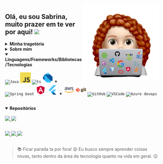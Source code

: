 <img src="https://github.com/SabrinaKaren/SabrinaKaren/blob/master/media/I_am_programmer.png" alt="screenshot" width="250" align="right">

<h2>Olá, eu sou Sabrina, muito prazer em te ver por aqui! <a href="https://www.gautamkrishnar.com/"><img src="https://media.giphy.com/media/hvRJCLFzcasrR4ia7z/giphy.gif" width="5%"></a></h2>

<details>
  <summary><b>Minha tragetória</b></summary>
  <br>
  <p> - Sou graduada em Ciência da Computação e pós-graduada em Tecnologias em Aplicações Web. <p/>
  <p> - Minha primeira experiência profissional como programadora foi com AdvPl, que é uma linguagem própria do sistema Protheus. <p/>
  <p> - Atualmente eu trabalho como Programadora full-stack, e estou no mercado de trabalho como programadora desde 2017. <p/>
  <p> - Minha stack principal é  Angular no frontend, Java no backend e Flutter no mobile. <p/>
</details>

<details>
  <summary><b>Sobre mim</b></summary>
  <br>
  <p> - Eu sou apaixonada em séries, então nos meus momentos vagos eu gosto de maratonar 📺. Mas eu amo jogos também... de cartas, tabuleiro 🃏🎲. Eu amo escutar música, o tempo todo 🎶; e em paralelo, gosto de usar uns tempinhos vagos para tocar violão 🎸. Uma outra paixão que eu tenho é cubos mágicos, tenho alguns modelos, e resolve-los é muito acalmante e relaxante. <p/>
  <p> - Para finalizar, vou falar de outra paixão minha que é viajar ✈️. Prefiro viajar para fora do país para ter o "choque cultural" 🎭, esta é uma das melhores partes de uma viagem. <p/>
</details>

<details open>
  <summary><b>Linguagens/Frameworks/Bibliotecas/Tecnologias</b></summary>
  <br>
  <code><img height="35" title="Java" src="https://i.pinimg.com/originals/e9/94/61/e99461fdd5b3db8bdb3081d8acf5e524.png"></code>
  <code><img height="35" title="js" src="https://raw.githubusercontent.com/github/explore/80688e429a7d4ef2fca1e82350fe8e3517d3494d/topics/javascript/javascript.png"></code>
  <code><img height="35" title="ts" src="https://upload.wikimedia.org/wikipedia/commons/thumb/4/4c/Typescript_logo_2020.svg/1024px-Typescript_logo_2020.svg.png.png"></code>
  <code><img height="35" title="Dart" src="https://raw.githubusercontent.com/github/explore/80688e429a7d4ef2fca1e82350fe8e3517d3494d/topics/dart/dart.png"></code>
  <span>✶</span>
  <code><img height="35" title="Spring boot" src="https://encrypted-tbn0.gstatic.com/images?q=tbn:ANd9GcT8TK6iZwBiQt1LF4Rl2iEF0yP4_i7qbVM1Mr5nwRu8Q7iI08ccZgtL5DBWZ4x8EiSMDQY&usqp=CAU"></code>
  <code><img height="35" title="Angular" src="https://raw.githubusercontent.com/github/explore/80688e429a7d4ef2fca1e82350fe8e3517d3494d/topics/angular/angular.png"></code>
  <code><img height="35" title="Flutter" src="https://raw.githubusercontent.com/github/explore/80688e429a7d4ef2fca1e82350fe8e3517d3494d/topics/flutter/flutter.png"></code>
  <span>✶</span>
  <code><img height="35" title="aws" src="https://raw.githubusercontent.com/github/explore/80688e429a7d4ef2fca1e82350fe8e3517d3494d/topics/aws/aws.png"></code>
  <code><img height="35" title="git" src="https://raw.githubusercontent.com/github/explore/80688e429a7d4ef2fca1e82350fe8e3517d3494d/topics/git/git.png"></code>
  <code><img height="35" title="GitHub" src="https://github.githubassets.com/images/modules/logos_page/GitHub-Mark.png"></code>
  <code><img height="35" title="VSCode" src="https://upload.wikimedia.org/wikipedia/commons/thumb/9/9a/Visual_Studio_Code_1.35_icon.svg/2048px-Visual_Studio_Code_1.35_icon.svg.png"></code>
  <code><img height="35" title="Azure devops" src="https://www.freelogovectors.net/wp-content/uploads/2022/03/azure_devops_logo_freelogovectors.net_.png"></code>
</details>

##

<details open>
  <summary><b>Repositórios</b></summary>
  <br>
  <div>
    <a href="https://github.com/SabrinaKaren/comunicacao-microsservicos" title="Comunicação entre microsserviços">
      <img height="115" src="https://github-readme-stats.vercel.app/api/pin/?username=SabrinaKaren&repo=comunicacao-microsservicos">
    </a>
    <a href="https://github.com/SabrinaKaren/flutter-helper" title="Helpers para Flutter">
      <img height="115" src="https://github-readme-stats.vercel.app/api/pin/?username=SabrinaKaren&repo=flutter-helper">
    </a>
  </div>
</details>

##

<div>
  <a href="https://www.linkedin.com/in/sabrina-karen-b18740b6/">
      <img src="https://img.shields.io/badge/-LinkedIn-0073b0?logo=Linkedin&logoColor=white">
  </a>
  <a href="https://www.instagram.com/sabrina_karen_s/">
      <img src="https://img.shields.io/badge/-Instagram-ed4956?labelColor=ed4956&logo=instagram&logoColor=white">
  </a>
  <a href="https://www.facebook.com/sabrina.karen.75/">
      <img src="https://img.shields.io/badge/-Facebook-1877f2?labelColor=blue&logo=facebook&logoColor=white&color=1877f2">
  </a>
</div>
<br>

> 📚 Ficar parada ta por fora! 😝 Eu busco sempre aprender coisas novas, tanto dentro da área de tecnologia quanto na vida em geral. 😉
